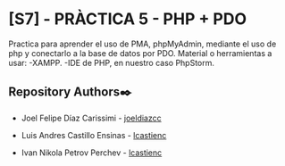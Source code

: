# [S7] - PRÀCTICA 5 - PHP + PDO

Practica para aprender el uso de PMA, phpMyAdmin, mediante el uso de php y conectarlo a la base de datos por PDO. 
Material o herramientas a usar: 
-XAMPP.
-IDE de PHP, en nuestro caso PhpStorm.


## Repository Authors✒️

-   Joel Felipe Díaz Carissimi - [joeldiazcc](https://github.com/joeldiazcc)

-   Luis Andres Castillo Ensinas - [lcastienc](https://github.com/lcastienc)

-   Ivan Nikola Petrov Perchev - [lcastienc](https://github.com/ipetrov20)


